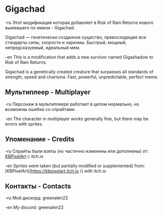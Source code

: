 # Gigachad 
-ru
Этот модификация которая добавляет в Risk of Rain Returns нового выжевшего по имени - Gigachad. 

Gigachad — генетически созданное существо, превосходящее все стандарты силы, скорости и харизмы. Быстрый, мощный, непредсказуемый, идеальный мем.


-en
This is a modification that adds a new survivor named Gigashadow to Risk of Rain Returns. 

Gigachad is a genetically created creature that surpasses all standards of strength, speed and charisma. Fast, powerful, unpredictable, perfect meme.

## Мультиплеер - Multiplayer
-ru
Персонаж в мультиплеере работает в целом нормально, но возможны ошибки со спрайтами.


-en
The character in multiplayer works generally fine, but there may be errors with sprites.

## Упоменание - Credits
-ru
Спрайты были взяты (но частично изменены или дополнены) от: [KBPixelArt](https://kbpixelart.itch.io/) с itch.io


-en
Sprites were taken (but partially modified or supplemented) from: [KBPixelArt](https://kbpixelart.itch.io /) with itch.io

## Контакты - Contacts
-ru
Мой дискорд: greenalen22


-en
My discord: greenalen22
